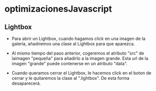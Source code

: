 # optimizacionesJavascript

## Lightbox
- Para abrir un Lightbox, cuando hagamos click en una imagen de la galería, añadiremos una clase al Lightbox para que aparezca.

- Al mismo tiempo del paso anterior, cogeremos el atributo "src" de laimagen "pequeña" para añadirlo a la imagen grande. Esta url de la imagen "grande" puede contenerse en un atributo "data".

- Cuando queramos cerrar el Lightbox, le hacemos click en el boton de cerrar y le quitaremos la clase al ".lightbox". De esta forma desaparecerá.